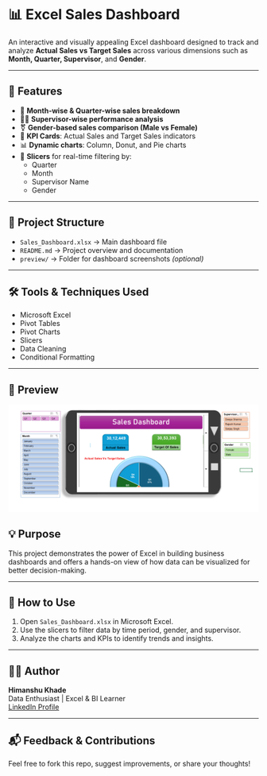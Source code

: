 # 📊 Excel Sales Dashboard

An interactive and visually appealing Excel dashboard designed to track and analyze **Actual Sales vs Target Sales** across various dimensions such as **Month, Quarter, Supervisor**, and **Gender**.

---

## 🔧 Features

- 📅 **Month-wise & Quarter-wise sales breakdown**
- 🧑‍💼 **Supervisor-wise performance analysis**
- ⚧️ **Gender-based sales comparison (Male vs Female)**
- 🎯 **KPI Cards**: Actual Sales and Target Sales indicators
- 📊 **Dynamic charts**: Column, Donut, and Pie charts
- 🔄 **Slicers** for real-time filtering by:
  - Quarter
  - Month
  - Supervisor Name
  - Gender

---

## 📂 Project Structure

- `Sales_Dashboard.xlsx` → Main dashboard file
- `README.md` → Project overview and documentation
- `preview/` → Folder for dashboard screenshots *(optional)*

---

## 🛠 Tools & Techniques Used

- Microsoft Excel
- Pivot Tables
- Pivot Charts
- Slicers
- Data Cleaning
- Conditional Formatting

---

## 📸 Preview

![Sales Dashboard](https://github.com/25himanshu/Excel-Project/blob/main/Sales_Dashboard.png)  


## 💡 Purpose

This project demonstrates the power of Excel in building business dashboards and offers a hands-on view of how data can be visualized for better decision-making.

---

## 📌 How to Use

1. Open `Sales_Dashboard.xlsx` in Microsoft Excel.
2. Use the slicers to filter data by time period, gender, and supervisor.
3. Analyze the charts and KPIs to identify trends and insights.

---

## 🧑‍🎓 Author

**Himanshu Khade**  
Data Enthusiast | Excel & BI Learner  
[LinkedIn Profile](www.linkedin.com/in/himanshu-khade-070209251) 

---

## 📬 Feedback & Contributions

Feel free to fork this repo, suggest improvements, or share your thoughts!

